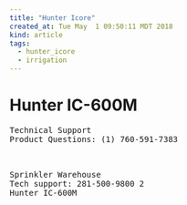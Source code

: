```yaml
---
title: "Hunter Icore"
created_at: Tue May  1 09:50:11 MDT 2018
kind: article
tags:
  - hunter_icore
  - irrigation
---
```


<h1>Hunter IC-600M</h1>

<pre>
Technical Support
Product Questions: (1) 760-591-7383


</pre>

<pre>
Sprinkler Warehouse
Tech support: 281-500-9800 2
Hunter IC-600M
</pre>

<!--
html boilerplate
<a href="" target="_blank"></a>
<a name=""></a>
<img src="" width="400px">
<ul>
  <li></li>
</ul>
<pre>
</pre>
<p style="margin-bottom: 2em;"></p>
<hr style="border: 0; height: 3px; background: #333; background-image: linear-gradient(to right, #ccc, #333, #ccc);">
<pre><code>
</code></pre>
<math xmlns='http://www.w3.org/1998/Math/MathML' display='block'>
</math>
-->
